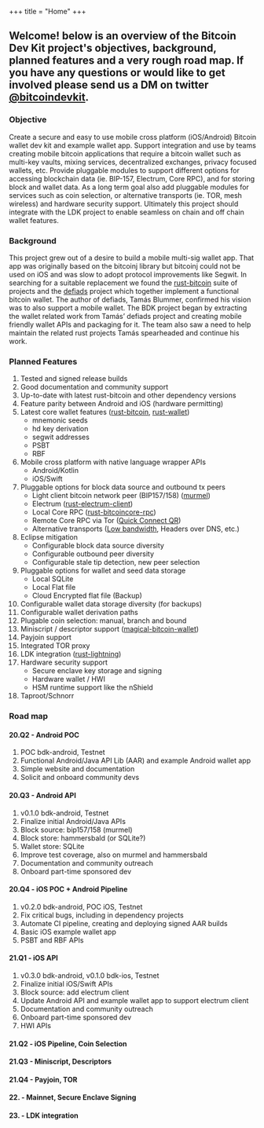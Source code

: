 +++
title = "Home"
+++

## Welcome! below is an overview of the Bitcoin Dev Kit project's objectives, background, planned features and a very rough road map. If you have any questions or would like to get involved please send us a DM on twitter [@bitcoindevkit](https://twitter.com/bitcoindevkit).

### Objective

Create a secure and easy to use mobile cross platform (iOS/Android) Bitcoin wallet dev kit and example wallet app. 
Support integration and use by teams creating mobile bitcoin applications that require a bitcoin wallet such as 
multi-key vaults, mixing services, decentralized exchanges, privacy focused wallets, etc. Provide pluggable modules to 
support different options for accessing blockchain data (ie. BIP-157, Electrum, Core RPC), and for storing block and 
wallet data. As a long term goal also add pluggable modules for services such as coin selection, or alternative 
transports (ie. TOR, mesh wireless) and hardware security support. Ultimately this project should integrate with the 
LDK project to enable seamless on chain and off chain wallet features. 

### Background

This project grew out of a desire to build a mobile multi-sig wallet app. That app was originally based on the bitcoinj 
library but bitcoinj could not be used on iOS and was slow to adopt protocol improvements like Segwit. In searching for 
a suitable replacement we found the [rust-bitcoin](https://github.com/rust-bitcoin) suite of projects and the 
[defiads](https://github.com/defiads/defiads) project which together implement a functional bitcoin wallet. The author 
of defiads, Tamás Blummer, confirmed his vision was to also support a mobile wallet. The BDK project began by extracting 
the wallet related work from Tamás’ defiads project and creating mobile friendly wallet APIs and packaging for it. The 
team also saw a need to help maintain the related rust projects Tamás spearheaded and continue his work.

### Planned Features

1. Tested and signed release builds 
1. Good documentation and community support
1. Up-to-date with latest rust-bitcoin and other dependency versions
1. Feature parity between Android and iOS (hardware permitting)
1. Latest core wallet features ([rust-bitcoin](https://github.com/rust-bitcoin/rust-bitcoin), [rust-wallet](https://github.com/rust-bitcoin/rust-wallet))
   - mnemonic seeds
   - hd key derivation
   - segwit addresses
   - PSBT
   - RBF
1. Mobile cross platform with native language wrapper APIs
   - Android/Kotlin
   - iOS/Swift
1. Pluggable options for block data source and outbound tx peers
   - Light client bitcoin network peer (BIP157/158) ([murmel](https://github.com/rust-bitcoin/murmel))
   - Electrum ([rust-electrum-client](https://github.com/rust-bitcoin/murmel))
   - Local Core RPC ([rust-bitcoincore-rpc](https://github.com/rust-bitcoin/rust-bitcoincore-rpc))
   - Remote Core RPC via Tor ([Quick Connect QR](https://github.com/rust-bitcoin/rust-bitcoincore-rpc))
   - Alternative transports ([Low bandwidth](https://github.com/rust-bitcoin/rust-bitcoincore-rpc), Headers over DNS, etc.)
1. Eclipse mitigation
   - Configurable block data source diversity
   - Configurable outbound peer diversity
   - Configurable stale tip detection, new peer selection
1. Pluggable options for wallet and seed data storage
   - Local SQLite
   - Local Flat file
   - Cloud Encrypted flat file (Backup)
1. Configurable wallet data storage diversity (for backups)
1. Configurable wallet derivation paths
1. Plugable coin selection: manual, branch and bound
1. Miniscript / descriptor support ([magical-bitcoin-wallet](https://github.com/rust-bitcoin/rust-bitcoincore-rpc))
1. Payjoin support
1. Integrated TOR proxy
1. LDK integration ([rust-lightning](https://github.com/rust-bitcoin/rust-lightning))
1. Hardware security support
   - Secure enclave key storage and signing
   - Hardware wallet / HWI 
   - HSM runtime support like the nShield
1. Taproot/Schnorr

### Road map

#### 20.Q2 - Android POC
1. POC bdk-android, Testnet
1. Functional Android/Java API Lib (AAR) and example Android wallet app
1. Simple website and documentation
1. Solicit and onboard community devs

#### 20.Q3 - Android API
1. v0.1.0 bdk-android, Testnet
1. Finalize initial Android/Java APIs
1. Block source: bip157/158 (murmel)
1. Block store: hammersbald (or SQLite?)
1. Wallet store: SQLite
1. Improve test coverage, also on murmel and hammersbald
1. Documentation and community outreach
1. Onboard part-time sponsored dev

#### 20.Q4 - iOS POC + Android Pipeline 
1. v0.2.0 bdk-android, POC iOS, Testnet
1. Fix critical bugs, including in dependency projects 
1. Automate CI pipeline, creating and deploying signed AAR builds
1. Basic iOS example wallet app
1. PSBT and RBF APIs

#### 21.Q1 - iOS API
1. v0.3.0 bdk-android, v0.1.0 bdk-ios, Testnet
1. Finalize initial iOS/Swift APIs
1. Block source: add electrum client
1. Update Android API and example wallet app to support electrum client
1. Documentation and community outreach
1. Onboard part-time sponsored dev
1. HWI APIs

#### 21.Q2 - iOS Pipeline, Coin Selection

#### 21.Q3 - Miniscript, Descriptors

#### 21.Q4 - Payjoin, TOR

#### 22. - Mainnet, Secure Enclave Signing

#### 23. - LDK integration
